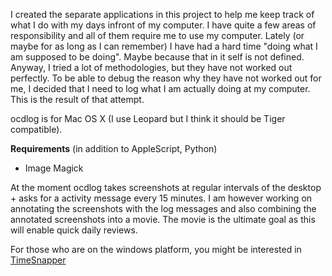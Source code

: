 I created the separate applications in this project to help me keep track of what I do with my days infront of my computer. I have quite a few areas of responsibility and all of them require me to use my computer. Lately (or maybe for as long as I can remember) I have had a hard time "doing what I am supposed to be doing". Maybe because that in it self is not defined. Anyway, I tried a lot of methodologies, but they have not worked out perfectly. To be able to debug the reason why they have not worked out for me, I decided that I need to log what I am actually doing at my computer. This is the result of that attempt.

ocdlog is for Mac OS X (I use Leopard but I think it should be Tiger compatible).

**Requirements** (in addition to AppleScript, Python)
  * Image Magick

At the moment ocdlog takes screenshots at regular intervals of the desktop + asks for a activity message every 15 minutes. I am however working on annotating the screenshots with the log messages and also combining the annotated screenshots into a movie. The movie is the ultimate goal as this will enable quick daily reviews.

For those who are on the windows platform, you might be interested in [TimeSnapper](http://www.timesnapper.com/)